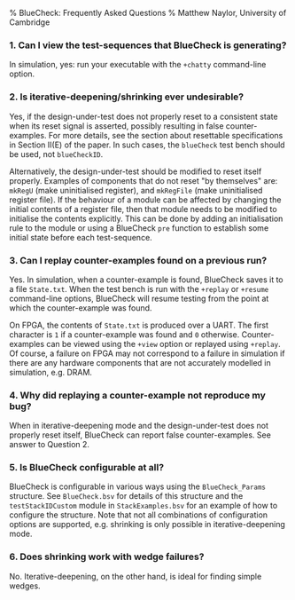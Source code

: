 % BlueCheck: Frequently Asked Questions
% Matthew Naylor, University of Cambridge

### 1. Can I view the test-sequences that BlueCheck is generating?

In simulation, yes: run your executable with the `+chatty`
command-line option.

### 2. Is iterative-deepening/shrinking ever undesirable?

Yes, if the design-under-test does not properly reset to a consistent
state when its reset signal is asserted, possibly resulting in false
counter-examples.  For more details, see the section about resettable
specifications in Section II(E) of the paper.  In such cases, the
`blueCheck` test bench should be used, not `blueCheckID`.  

Alternatively, the design-under-test should be modified to reset
itself properly.   Examples of components that do not reset "by
themselves" are: `mkRegU` (make uninitialised register), and
`mkRegFile` (make uninitialised register file).  If the behaviour of a
module can be affected by changing the initial contents of a register
file, then that module needs to be modified to initialise the contents
explicitly.  This can be done by adding an initialisation rule to the
module or using a BlueCheck `pre` function to establish some initial
state before each test-sequence.

### 3. Can I replay counter-examples found on a previous run?

Yes.  In simulation, when a counter-example is found, BlueCheck saves
it to a file `State.txt`.  When the test bench is run with the
`+replay` or `+resume` command-line options, BlueCheck will resume
testing from the point at which the counter-example was found.

On FPGA, the contents of `State.txt` is produced over a UART.  The
first character is `1` if a counter-example was found and `0`
otherwise.  Counter-examples can be viewed using the `+view` option or
replayed using `+replay`.  Of course, a failure on FPGA may not
correspond to a failure in simulation if there are any hardware
components that are not accurately modelled in simulation, e.g. DRAM.

### 4. Why did replaying a counter-example not reproduce my bug?

When in iterative-deepening mode and the design-under-test does not
properly reset itself, BlueCheck can report false counter-examples.
See answer to Question 2.

### 5. Is BlueCheck configurable at all?

BlueCheck is configurable in various ways using the `BlueCheck_Params`
structure.  See `BlueCheck.bsv` for details of this structure and the
`testStackIDCustom` module in `StackExamples.bsv` for an example of
how to configure the structure.  Note that not all combinations of
configuration options are supported, e.g. shrinking is only possible
in iterative-deepening mode.

### 6. Does shrinking work with wedge failures?

No. Iterative-deepening, on the other hand, is ideal for finding
simple wedges.

